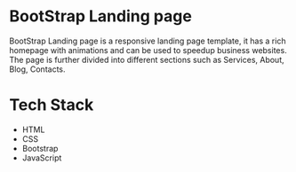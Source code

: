 
# BootStrap Landing page
BootStrap Landing page is a responsive landing page template, it has a rich homepage with animations and can be used to speedup business websites. The page is further divided into different sections such as Services, About, Blog, Contacts.

# Tech Stack
- HTML
- CSS
- Bootstrap
- JavaScript 